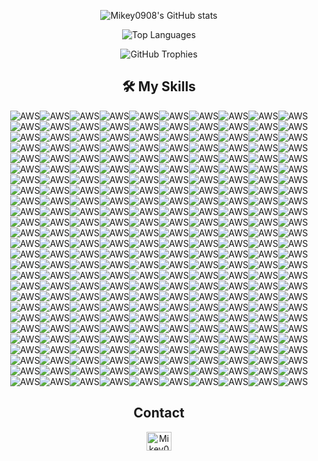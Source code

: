 <p align="center">
  <img src="https://github-readme-stats.vercel.app/api?username=Mikey0908&show_icons=true&theme=vue-dark" alt="Mikey0908's GitHub stats" />
</p>

<p align="center">
  <img src="https://github-readme-stats.vercel.app/api/top-langs/?username=Mikey0908&layout=compact&theme=vue-dark" alt="Top Languages" />
</p>

<p align="center">
  <img src="https://github-profile-trophy.vercel.app/?username=Mikey0908&theme=discord" alt="GitHub Trophies" />
</p>

<h2 align="center">🛠 My Skills</h2>

<p align="center">
  <img src="https://skillicons.dev/icons?i=aws" alt="AWS" /><img src="https://skillicons.dev/icons?i=aws" alt="AWS" /><img src="https://skillicons.dev/icons?i=aws" alt="AWS" /><img src="https://skillicons.dev/icons?i=aws" alt="AWS" /><img src="https://skillicons.dev/icons?i=aws" alt="AWS" /><img src="https://skillicons.dev/icons?i=aws" alt="AWS" /><img src="https://skillicons.dev/icons?i=aws" alt="AWS" /><img src="https://skillicons.dev/icons?i=aws" alt="AWS" /><img src="https://skillicons.dev/icons?i=aws" alt="AWS" /><img src="https://skillicons.dev/icons?i=aws" alt="AWS" /><img src="https://skillicons.dev/icons?i=aws" alt="AWS" /><img src="https://skillicons.dev/icons?i=aws" alt="AWS" /><img src="https://skillicons.dev/icons?i=aws" alt="AWS" /><img src="https://skillicons.dev/icons?i=aws" alt="AWS" /><img src="https://skillicons.dev/icons?i=aws" alt="AWS" /><img src="https://skillicons.dev/icons?i=aws" alt="AWS" /><img src="https://skillicons.dev/icons?i=aws" alt="AWS" /><img src="https://skillicons.dev/icons?i=aws" alt="AWS" /><img src="https://skillicons.dev/icons?i=aws" alt="AWS" /><img src="https://skillicons.dev/icons?i=aws" alt="AWS" /><img src="https://skillicons.dev/icons?i=aws" alt="AWS" /><img src="https://skillicons.dev/icons?i=aws" alt="AWS" /><img src="https://skillicons.dev/icons?i=aws" alt="AWS" /><img src="https://skillicons.dev/icons?i=aws" alt="AWS" /><img src="https://skillicons.dev/icons?i=aws" alt="AWS" /><img src="https://skillicons.dev/icons?i=aws" alt="AWS" /><img src="https://skillicons.dev/icons?i=aws" alt="AWS" /><img src="https://skillicons.dev/icons?i=aws" alt="AWS" /><img src="https://skillicons.dev/icons?i=aws" alt="AWS" /><img src="https://skillicons.dev/icons?i=aws" alt="AWS" /><img src="https://skillicons.dev/icons?i=aws" alt="AWS" /><img src="https://skillicons.dev/icons?i=aws" alt="AWS" /><img src="https://skillicons.dev/icons?i=aws" alt="AWS" /><img src="https://skillicons.dev/icons?i=aws" alt="AWS" /><img src="https://skillicons.dev/icons?i=aws" alt="AWS" /><img src="https://skillicons.dev/icons?i=aws" alt="AWS" /><img src="https://skillicons.dev/icons?i=aws" alt="AWS" /><img src="https://skillicons.dev/icons?i=aws" alt="AWS" /><img src="https://skillicons.dev/icons?i=aws" alt="AWS" /><img src="https://skillicons.dev/icons?i=aws" alt="AWS" /><img src="https://skillicons.dev/icons?i=aws" alt="AWS" /><img src="https://skillicons.dev/icons?i=aws" alt="AWS" /><img src="https://skillicons.dev/icons?i=aws" alt="AWS" /><img src="https://skillicons.dev/icons?i=aws" alt="AWS" /><img src="https://skillicons.dev/icons?i=aws" alt="AWS" /><img src="https://skillicons.dev/icons?i=aws" alt="AWS" /><img src="https://skillicons.dev/icons?i=aws" alt="AWS" /><img src="https://skillicons.dev/icons?i=aws" alt="AWS" /><img src="https://skillicons.dev/icons?i=aws" alt="AWS" /><img src="https://skillicons.dev/icons?i=aws" alt="AWS" /><img src="https://skillicons.dev/icons?i=aws" alt="AWS" /><img src="https://skillicons.dev/icons?i=aws" alt="AWS" /><img src="https://skillicons.dev/icons?i=aws" alt="AWS" /><img src="https://skillicons.dev/icons?i=aws" alt="AWS" /><img src="https://skillicons.dev/icons?i=aws" alt="AWS" /><img src="https://skillicons.dev/icons?i=aws" alt="AWS" /><img src="https://skillicons.dev/icons?i=aws" alt="AWS" /><img src="https://skillicons.dev/icons?i=aws" alt="AWS" /><img src="https://skillicons.dev/icons?i=aws" alt="AWS" /><img src="https://skillicons.dev/icons?i=aws" alt="AWS" /><img src="https://skillicons.dev/icons?i=aws" alt="AWS" /><img src="https://skillicons.dev/icons?i=aws" alt="AWS" /><img src="https://skillicons.dev/icons?i=aws" alt="AWS" /><img src="https://skillicons.dev/icons?i=aws" alt="AWS" /><img src="https://skillicons.dev/icons?i=aws" alt="AWS" /><img src="https://skillicons.dev/icons?i=aws" alt="AWS" /><img src="https://skillicons.dev/icons?i=aws" alt="AWS" /><img src="https://skillicons.dev/icons?i=aws" alt="AWS" /><img src="https://skillicons.dev/icons?i=aws" alt="AWS" /><img src="https://skillicons.dev/icons?i=aws" alt="AWS" /><img src="https://skillicons.dev/icons?i=aws" alt="AWS" /><img src="https://skillicons.dev/icons?i=aws" alt="AWS" /><img src="https://skillicons.dev/icons?i=aws" alt="AWS" /><img src="https://skillicons.dev/icons?i=aws" alt="AWS" /><img src="https://skillicons.dev/icons?i=aws" alt="AWS" /><img src="https://skillicons.dev/icons?i=aws" alt="AWS" /><img src="https://skillicons.dev/icons?i=aws" alt="AWS" /><img src="https://skillicons.dev/icons?i=aws" alt="AWS" /><img src="https://skillicons.dev/icons?i=aws" alt="AWS" /><img src="https://skillicons.dev/icons?i=aws" alt="AWS" /><img src="https://skillicons.dev/icons?i=aws" alt="AWS" /><img src="https://skillicons.dev/icons?i=aws" alt="AWS" /><img src="https://skillicons.dev/icons?i=aws" alt="AWS" /><img src="https://skillicons.dev/icons?i=aws" alt="AWS" /><img src="https://skillicons.dev/icons?i=aws" alt="AWS" /><img src="https://skillicons.dev/icons?i=aws" alt="AWS" /><img src="https://skillicons.dev/icons?i=aws" alt="AWS" /><img src="https://skillicons.dev/icons?i=aws" alt="AWS" /><img src="https://skillicons.dev/icons?i=aws" alt="AWS" /><img src="https://skillicons.dev/icons?i=aws" alt="AWS" /><img src="https://skillicons.dev/icons?i=aws" alt="AWS" /><img src="https://skillicons.dev/icons?i=aws" alt="AWS" /><img src="https://skillicons.dev/icons?i=aws" alt="AWS" /><img src="https://skillicons.dev/icons?i=aws" alt="AWS" /><img src="https://skillicons.dev/icons?i=aws" alt="AWS" /><img src="https://skillicons.dev/icons?i=aws" alt="AWS" /><img src="https://skillicons.dev/icons?i=aws" alt="AWS" /><img src="https://skillicons.dev/icons?i=aws" alt="AWS" /><img src="https://skillicons.dev/icons?i=aws" alt="AWS" /><img src="https://skillicons.dev/icons?i=aws" alt="AWS" /><img src="https://skillicons.dev/icons?i=aws" alt="AWS" /><img src="https://skillicons.dev/icons?i=aws" alt="AWS" /><img src="https://skillicons.dev/icons?i=aws" alt="AWS" /><img src="https://skillicons.dev/icons?i=aws" alt="AWS" /><img src="https://skillicons.dev/icons?i=aws" alt="AWS" /><img src="https://skillicons.dev/icons?i=aws" alt="AWS" /><img src="https://skillicons.dev/icons?i=aws" alt="AWS" /><img src="https://skillicons.dev/icons?i=aws" alt="AWS" /><img src="https://skillicons.dev/icons?i=aws" alt="AWS" /><img src="https://skillicons.dev/icons?i=aws" alt="AWS" /><img src="https://skillicons.dev/icons?i=aws" alt="AWS" /><img src="https://skillicons.dev/icons?i=aws" alt="AWS" /><img src="https://skillicons.dev/icons?i=aws" alt="AWS" /><img src="https://skillicons.dev/icons?i=aws" alt="AWS" /><img src="https://skillicons.dev/icons?i=aws" alt="AWS" /><img src="https://skillicons.dev/icons?i=aws" alt="AWS" /><img src="https://skillicons.dev/icons?i=aws" alt="AWS" /><img src="https://skillicons.dev/icons?i=aws" alt="AWS" /><img src="https://skillicons.dev/icons?i=aws" alt="AWS" /><img src="https://skillicons.dev/icons?i=aws" alt="AWS" /><img src="https://skillicons.dev/icons?i=aws" alt="AWS" /><img src="https://skillicons.dev/icons?i=aws" alt="AWS" /><img src="https://skillicons.dev/icons?i=aws" alt="AWS" /><img src="https://skillicons.dev/icons?i=aws" alt="AWS" /><img src="https://skillicons.dev/icons?i=aws" alt="AWS" /><img src="https://skillicons.dev/icons?i=aws" alt="AWS" /><img src="https://skillicons.dev/icons?i=aws" alt="AWS" /><img src="https://skillicons.dev/icons?i=aws" alt="AWS" /><img src="https://skillicons.dev/icons?i=aws" alt="AWS" /><img src="https://skillicons.dev/icons?i=aws" alt="AWS" /><img src="https://skillicons.dev/icons?i=aws" alt="AWS" /><img src="https://skillicons.dev/icons?i=aws" alt="AWS" /><img src="https://skillicons.dev/icons?i=aws" alt="AWS" /><img src="https://skillicons.dev/icons?i=aws" alt="AWS" /><img src="https://skillicons.dev/icons?i=aws" alt="AWS" /><img src="https://skillicons.dev/icons?i=aws" alt="AWS" /><img src="https://skillicons.dev/icons?i=aws" alt="AWS" /><img src="https://skillicons.dev/icons?i=aws" alt="AWS" /><img src="https://skillicons.dev/icons?i=aws" alt="AWS" /><img src="https://skillicons.dev/icons?i=aws" alt="AWS" /><img src="https://skillicons.dev/icons?i=aws" alt="AWS" /><img src="https://skillicons.dev/icons?i=aws" alt="AWS" /><img src="https://skillicons.dev/icons?i=aws" alt="AWS" /><img src="https://skillicons.dev/icons?i=aws" alt="AWS" /><img src="https://skillicons.dev/icons?i=aws" alt="AWS" /><img src="https://skillicons.dev/icons?i=aws" alt="AWS" /><img src="https://skillicons.dev/icons?i=aws" alt="AWS" /><img src="https://skillicons.dev/icons?i=aws" alt="AWS" /><img src="https://skillicons.dev/icons?i=aws" alt="AWS" /><img src="https://skillicons.dev/icons?i=aws" alt="AWS" /><img src="https://skillicons.dev/icons?i=aws" alt="AWS" /><img src="https://skillicons.dev/icons?i=aws" alt="AWS" /><img src="https://skillicons.dev/icons?i=aws" alt="AWS" /><img src="https://skillicons.dev/icons?i=aws" alt="AWS" /><img src="https://skillicons.dev/icons?i=aws" alt="AWS" /><img src="https://skillicons.dev/icons?i=aws" alt="AWS" /><img src="https://skillicons.dev/icons?i=aws" alt="AWS" /><img src="https://skillicons.dev/icons?i=aws" alt="AWS" /><img src="https://skillicons.dev/icons?i=aws" alt="AWS" /><img src="https://skillicons.dev/icons?i=aws" alt="AWS" /><img src="https://skillicons.dev/icons?i=aws" alt="AWS" /><img src="https://skillicons.dev/icons?i=aws" alt="AWS" /><img src="https://skillicons.dev/icons?i=aws" alt="AWS" /><img src="https://skillicons.dev/icons?i=aws" alt="AWS" /><img src="https://skillicons.dev/icons?i=aws" alt="AWS" /><img src="https://skillicons.dev/icons?i=aws" alt="AWS" /><img src="https://skillicons.dev/icons?i=aws" alt="AWS" /><img src="https://skillicons.dev/icons?i=aws" alt="AWS" /><img src="https://skillicons.dev/icons?i=aws" alt="AWS" /><img src="https://skillicons.dev/icons?i=aws" alt="AWS" /><img src="https://skillicons.dev/icons?i=aws" alt="AWS" /><img src="https://skillicons.dev/icons?i=aws" alt="AWS" /><img src="https://skillicons.dev/icons?i=aws" alt="AWS" /><img src="https://skillicons.dev/icons?i=aws" alt="AWS" /><img src="https://skillicons.dev/icons?i=aws" alt="AWS" /><img src="https://skillicons.dev/icons?i=aws" alt="AWS" /><img src="https://skillicons.dev/icons?i=aws" alt="AWS" /><img src="https://skillicons.dev/icons?i=aws" alt="AWS" /><img src="https://skillicons.dev/icons?i=aws" alt="AWS" /><img src="https://skillicons.dev/icons?i=aws" alt="AWS" /><img src="https://skillicons.dev/icons?i=aws" alt="AWS" /><img src="https://skillicons.dev/icons?i=aws" alt="AWS" /><img src="https://skillicons.dev/icons?i=aws" alt="AWS" /><img src="https://skillicons.dev/icons?i=aws" alt="AWS" /><img src="https://skillicons.dev/icons?i=aws" alt="AWS" /><img src="https://skillicons.dev/icons?i=aws" alt="AWS" /><img src="https://skillicons.dev/icons?i=aws" alt="AWS" /><img src="https://skillicons.dev/icons?i=aws" alt="AWS" /><img src="https://skillicons.dev/icons?i=aws" alt="AWS" /><img src="https://skillicons.dev/icons?i=aws" alt="AWS" /><img src="https://skillicons.dev/icons?i=aws" alt="AWS" /><img src="https://skillicons.dev/icons?i=aws" alt="AWS" /><img src="https://skillicons.dev/icons?i=aws" alt="AWS" /><img src="https://skillicons.dev/icons?i=aws" alt="AWS" /><img src="https://skillicons.dev/icons?i=aws" alt="AWS" /><img src="https://skillicons.dev/icons?i=aws" alt="AWS" /><img src="https://skillicons.dev/icons?i=aws" alt="AWS" /><img src="https://skillicons.dev/icons?i=aws" alt="AWS" /><img src="https://skillicons.dev/icons?i=aws" alt="AWS" /><img src="https://skillicons.dev/icons?i=aws" alt="AWS" /><img src="https://skillicons.dev/icons?i=aws" alt="AWS" /><img src="https://skillicons.dev/icons?i=aws" alt="AWS" /><img src="https://skillicons.dev/icons?i=aws" alt="AWS" /><img src="https://skillicons.dev/icons?i=aws" alt="AWS" /><img src="https://skillicons.dev/icons?i=aws" alt="AWS" /><img src="https://skillicons.dev/icons?i=aws" alt="AWS" /><img src="https://skillicons.dev/icons?i=aws" alt="AWS" /><img src="https://skillicons.dev/icons?i=aws" alt="AWS" /><img src="https://skillicons.dev/icons?i=aws" alt="AWS" /><img src="https://skillicons.dev/icons?i=aws" alt="AWS" /><img src="https://skillicons.dev/icons?i=aws" alt="AWS" /><img src="https://skillicons.dev/icons?i=aws" alt="AWS" /><img src="https://skillicons.dev/icons?i=aws" alt="AWS" /><img src="https://skillicons.dev/icons?i=aws" alt="AWS" /><img src="https://skillicons.dev/icons?i=aws" alt="AWS" /><img src="https://skillicons.dev/icons?i=aws" alt="AWS" /><img src="https://skillicons.dev/icons?i=aws" alt="AWS" /><img src="https://skillicons.dev/icons?i=aws" alt="AWS" /><img src="https://skillicons.dev/icons?i=aws" alt="AWS" /><img src="https://skillicons.dev/icons?i=aws" alt="AWS" /><img src="https://skillicons.dev/icons?i=aws" alt="AWS" /><img src="https://skillicons.dev/icons?i=aws" alt="AWS" /><img src="https://skillicons.dev/icons?i=aws" alt="AWS" /><img src="https://skillicons.dev/icons?i=aws" alt="AWS" /><img src="https://skillicons.dev/icons?i=aws" alt="AWS" /><img src="https://skillicons.dev/icons?i=aws" alt="AWS" /><img src="https://skillicons.dev/icons?i=aws" alt="AWS" /><img src="https://skillicons.dev/icons?i=aws" alt="AWS" /><img src="https://skillicons.dev/icons?i=aws" alt="AWS" /><img src="https://skillicons.dev/icons?i=aws" alt="AWS" /><img src="https://skillicons.dev/icons?i=aws" alt="AWS" /><img src="https://skillicons.dev/icons?i=aws" alt="AWS" /><img src="https://skillicons.dev/icons?i=aws" alt="AWS" /><img src="https://skillicons.dev/icons?i=aws" alt="AWS" /><img src="https://skillicons.dev/icons?i=aws" alt="AWS" /><img src="https://skillicons.dev/icons?i=aws" alt="AWS" /><img src="https://skillicons.dev/icons?i=aws" alt="AWS" /><img src="https://skillicons.dev/icons?i=aws" alt="AWS" /><img src="https://skillicons.dev/icons?i=aws" alt="AWS" /><img src="https://skillicons.dev/icons?i=aws" alt="AWS" /><img src="https://skillicons.dev/icons?i=aws" alt="AWS" /><img src="https://skillicons.dev/icons?i=aws" alt="AWS" /><img src="https://skillicons.dev/icons?i=aws" alt="AWS" /><img src="https://skillicons.dev/icons?i=aws" alt="AWS" /><img src="https://skillicons.dev/icons?i=aws" alt="AWS" /><img src="https://skillicons.dev/icons?i=aws" alt="AWS" /><img src="https://skillicons.dev/icons?i=aws" alt="AWS" /><img src="https://skillicons.dev/icons?i=aws" alt="AWS" /><img src="https://skillicons.dev/icons?i=aws" alt="AWS" /><img src="https://skillicons.dev/icons?i=aws" alt="AWS" /><img src="https://skillicons.dev/icons?i=aws" alt="AWS" /><img src="https://skillicons.dev/icons?i=aws" alt="AWS" /><img src="https://skillicons.dev/icons?i=aws" alt="AWS" /><img src="https://skillicons.dev/icons?i=aws" alt="AWS" /><img src="https://skillicons.dev/icons?i=aws" alt="AWS" /><img src="https://skillicons.dev/icons?i=aws" alt="AWS" /><img src="https://skillicons.dev/icons?i=aws" alt="AWS" /><img src="https://skillicons.dev/icons?i=aws" alt="AWS" /><img src="https://skillicons.dev/icons?i=aws" alt="AWS" /><img src="https://skillicons.dev/icons?i=aws" alt="AWS" />
</p>

<h2 align="center">Contact</h2>

<p align="center">
  <a href="https://twitter.com/crewbit_mikey" target="blank">
    <img align="center" src="https://raw.githubusercontent.com/rahuldkjain/github-profile-readme-generator/master/src/images/icons/Social/twitter.svg" alt="Mikey0908" height="30" width="40" />
  </a>
</p>
